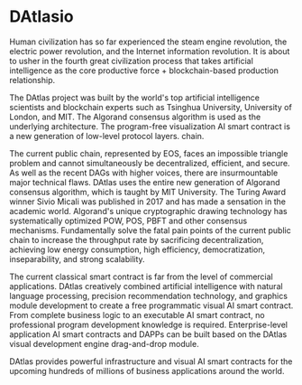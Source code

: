 # DAtlasio
Human civilization has so far experienced the steam engine revolution, the electric power revolution, and the Internet information revolution. It is about to usher in the fourth great civilization process that takes artificial intelligence as the core productive force + blockchain-based production relationship.  

The DAtlas project was built by the world's top artificial intelligence scientists and blockchain experts such as Tsinghua University, University of London, and MIT. The Algorand consensus algorithm is used as the underlying architecture. The program-free visualization AI smart contract is a new generation of low-level protocol layers. chain. 

The current public chain, represented by EOS, faces an impossible triangle problem and cannot simultaneously be decentralized, efficient, and secure. As well as the recent DAGs with higher voices, there are insurmountable major technical flaws. DAtlas uses the entire new generation of Algorand consensus algorithm, which is taught by MIT University. The Turing Award winner Sivio Micali was published in 2017 and has made a sensation in the academic world. Algorand's unique cryptographic drawing technology has systematically optimized POW, POS, PBFT and other consensus mechanisms. Fundamentally solve the fatal pain points of the current public chain to increase the throughput rate by sacrificing decentralization, achieving low energy consumption, high efficiency, democratization, inseparability, and strong scalability. 

The current classical smart contract is far from the level of commercial applications. DAtlas creatively combined artificial intelligence with natural language processing, precision recommendation technology, and graphics module development to create a free programmatic visual AI smart contract. From complete business logic to an executable AI smart contract, no professional program development knowledge is required. Enterprise-level application AI smart contracts and DAPPs can be built based on the DAtlas visual development engine drag-and-drop module.    

 DAtlas provides powerful infrastructure and visual AI smart contracts for the upcoming hundreds of millions of business applications around the world. 
